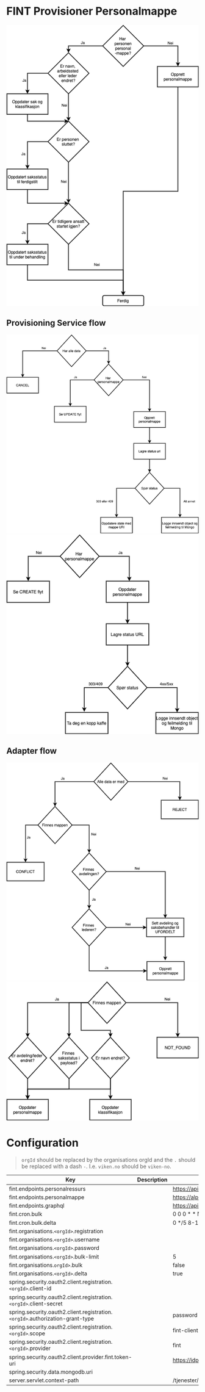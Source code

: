 # FINT Provisioner Personalmappe

![flyt-overordnet](diagrams/flyt-overordnet-light.png)

## Provisioning Service flow
![flyt-provisioning-service-create](diagrams/flyt-provisjoneringstjeneste-create.png)
![flyt-provisioning-service-update](diagrams/flyt-provisjoneringstjeneste-update.png)

## Adapter flow
![flow-adapter-create](diagrams/flyt-adapter-create.png)
![flow-adapter-update](diagrams/flyt-adapter-update.png)

# Configuration
> `orgId` should be replaced by the organisations orgId and the `.` should be replaced with a dash `-`. I.e. `viken.no` should be `viken-no`.

| Key                                                                                                                | Description | Default value                                                          |
| ------------------------------------------------------------------------------------------------------------------ | ----------- | ---------------------------------------------------------------------- |
| fint.endpoints.personalressurs                                                                                     |             | https://api.felleskomponent.no/administrasjon/personal/personalressurs |
| fint.endpoints.personalmappe                                                                                       |             | https://alpha.felleskomponent.no/administrasjon/personal/personalmappe |
| fint.endpoints.graphql                                                                                             |             | https://api.felleskomponent.no/graphql/graphql                         |
| fint.cron.bulk                                                                                           |             | 0 0 0 * * MON-FRI                                                      |
| fint.cron.bulk.delta                                                                                     |             | 0 */5 8-16 * * MON-FRI                                                 |
| fint.organisations.`<orgId>`.registration                                                                  |             |                                                                        |
| fint.organisations.`<orgId>`.username                                                         |             |                                                                        |
| fint.organisations.`<orgId>`.password                                                |             |                                                                        |
| fint.organisations.`<orgId>`.bulk-limit                                              |             | 5                                                                      |
| fint.organisations.`orgId>`.bulk                                                    |             | false                                                                  |
| fint.organisations.`<orgId>`.delta                                                   |             | true                                                                   |
| spring.security.oauth2.client.registration.`<orgId>`.client-id                                                       |             |                                                                        |
| spring.security.oauth2.client.registration.`<orgId>`.client-secret                                         |             |                                                                        |
| spring.security.oauth2.client.registration.`<orgId>`.authorization-grant-type                |             | password                                                               |
| spring.security.oauth2.client.registration.`<orgId>`.scope          |             | fint-client                                                            |
| spring.security.oauth2.client.registration.`<orgId>`.provider |             | fint                                                                   |
| spring.security.oauth2.client.provider.fint.token-uri                 |             | https://idp.felleskomponent.no/nidp/oauth/nam/token                    |
| spring.security.data.mongodb.uri                                                                                   |             |                                                                        |
| server.servlet.context-path                                                                                        |             | /tjenester/personalmappe                                               |
